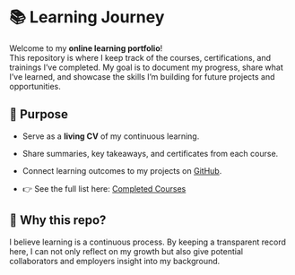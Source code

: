 # 📚 Learning Journey  

Welcome to my **online learning portfolio**!  
This repository is where I keep track of the courses, certifications, and trainings I’ve completed. My goal is to document my progress, share what I’ve learned, and showcase the skills I’m building for future projects and opportunities.  

## 🎯 Purpose  
- Serve as a **living CV** of my continuous learning.  
- Share summaries, key takeaways, and certificates from each course.  
- Connect learning outcomes to my projects on [GitHub](https://github.com/danivapp).  

- 👉 See the full list here: [Completed Courses](./completedCourses.md)  

## 🚀 Why this repo?  
I believe learning is a continuous process. By keeping a transparent record here, I can not only reflect on my growth but also give potential collaborators and employers insight into my background.  
